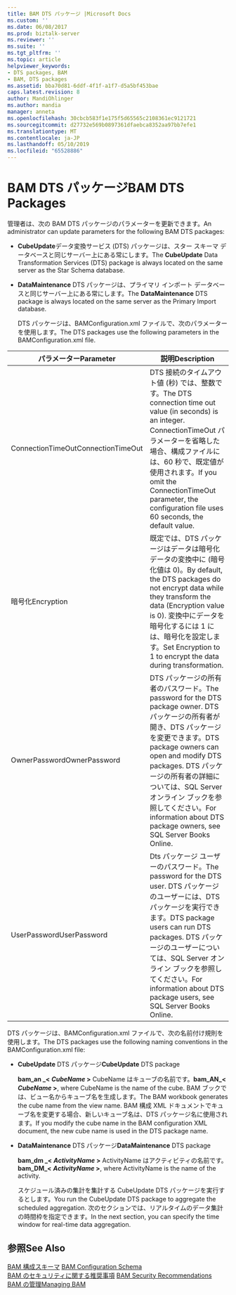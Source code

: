 ```yaml
---
title: BAM DTS パッケージ |Microsoft Docs
ms.custom: ''
ms.date: 06/08/2017
ms.prod: biztalk-server
ms.reviewer: ''
ms.suite: ''
ms.tgt_pltfrm: ''
ms.topic: article
helpviewer_keywords:
- DTS packages, BAM
- BAM, DTS packages
ms.assetid: bba70d81-6ddf-4f1f-a1f7-d5a5bf453bae
caps.latest.revision: 8
author: MandiOhlinger
ms.author: mandia
manager: anneta
ms.openlocfilehash: 30cbcb583f1e175f5d65565c2108361ec9121721
ms.sourcegitcommit: d27732e569b0897361dfaebca8352aa97bb7efe1
ms.translationtype: MT
ms.contentlocale: ja-JP
ms.lasthandoff: 05/10/2019
ms.locfileid: "65528886"
---
```

# <a name="bam-dts-packages"></a><span data-ttu-id="adb06-102">BAM DTS パッケージ</span><span class="sxs-lookup"><span data-stu-id="adb06-102">BAM DTS Packages</span></span>
<span data-ttu-id="adb06-103">管理者は、次の BAM DTS パッケージのパラメーターを更新できます。</span><span class="sxs-lookup"><span data-stu-id="adb06-103">An administrator can update parameters for the following BAM DTS packages:</span></span>  
  
- <span data-ttu-id="adb06-104">**CubeUpdate**データ変換サービス (DTS) パッケージは、スター スキーマ データベースと同じサーバー上にある常にします。</span><span class="sxs-lookup"><span data-stu-id="adb06-104">The **CubeUpdate** Data Transformation Services (DTS) package is always located on the same server as the Star Schema database.</span></span>  
  
- <span data-ttu-id="adb06-105">**DataMaintenance** DTS パッケージは、プライマリ インポート データベースと同じサーバー上にある常にします。</span><span class="sxs-lookup"><span data-stu-id="adb06-105">The **DataMaintenance** DTS package is always located on the same server as the Primary Import database.</span></span>  
  
  <span data-ttu-id="adb06-106">DTS パッケージは、BAMConfiguration.xml ファイルで、次のパラメーターを使用します。</span><span class="sxs-lookup"><span data-stu-id="adb06-106">The DTS packages use the following parameters in the BAMConfiguration.xml file.</span></span>  
  
|<span data-ttu-id="adb06-107">パラメーター</span><span class="sxs-lookup"><span data-stu-id="adb06-107">Parameter</span></span>|<span data-ttu-id="adb06-108">説明</span><span class="sxs-lookup"><span data-stu-id="adb06-108">Description</span></span>|  
|---------------|-----------------|  
|<span data-ttu-id="adb06-109">ConnectionTimeOut</span><span class="sxs-lookup"><span data-stu-id="adb06-109">ConnectionTimeOut</span></span>|<span data-ttu-id="adb06-110">DTS 接続のタイムアウト値 (秒) では、整数です。</span><span class="sxs-lookup"><span data-stu-id="adb06-110">The DTS connection time out value (in seconds) is an integer.</span></span> <span data-ttu-id="adb06-111">ConnectionTimeOut パラメーターを省略した場合、構成ファイルには、60 秒で、既定値が使用されます。</span><span class="sxs-lookup"><span data-stu-id="adb06-111">If you omit the ConnectionTimeOut parameter, the configuration file uses 60 seconds, the default value.</span></span>|  
|<span data-ttu-id="adb06-112">暗号化</span><span class="sxs-lookup"><span data-stu-id="adb06-112">Encryption</span></span>|<span data-ttu-id="adb06-113">既定では、DTS パッケージはデータは暗号化データの変換中に (暗号化値は 0)。</span><span class="sxs-lookup"><span data-stu-id="adb06-113">By default, the DTS packages do not encrypt data while they transform the data (Encryption value is 0).</span></span> <span data-ttu-id="adb06-114">変換中にデータを暗号化するには 1 には、暗号化を設定します。</span><span class="sxs-lookup"><span data-stu-id="adb06-114">Set Encryption to 1 to encrypt the data during transformation.</span></span>|  
|<span data-ttu-id="adb06-115">OwnerPassword</span><span class="sxs-lookup"><span data-stu-id="adb06-115">OwnerPassword</span></span>|<span data-ttu-id="adb06-116">DTS パッケージの所有者のパスワード。</span><span class="sxs-lookup"><span data-stu-id="adb06-116">The password for the DTS package owner.</span></span> <span data-ttu-id="adb06-117">DTS パッケージの所有者が開き、DTS パッケージを変更できます。</span><span class="sxs-lookup"><span data-stu-id="adb06-117">DTS package owners can open and modify DTS packages.</span></span> <span data-ttu-id="adb06-118">DTS パッケージの所有者の詳細については、SQL Server オンライン ブックを参照してください。</span><span class="sxs-lookup"><span data-stu-id="adb06-118">For information about DTS package owners, see SQL Server Books Online.</span></span>|  
|<span data-ttu-id="adb06-119">UserPassword</span><span class="sxs-lookup"><span data-stu-id="adb06-119">UserPassword</span></span>|<span data-ttu-id="adb06-120">Dts パッケージ ユーザーのパスワード。</span><span class="sxs-lookup"><span data-stu-id="adb06-120">The password for the DTS user.</span></span> <span data-ttu-id="adb06-121">DTS パッケージのユーザーには、DTS パッケージを実行できます。</span><span class="sxs-lookup"><span data-stu-id="adb06-121">DTS package users can run DTS packages.</span></span> <span data-ttu-id="adb06-122">DTS パッケージのユーザーについては、SQL Server オンライン ブックを参照してください。</span><span class="sxs-lookup"><span data-stu-id="adb06-122">For information about DTS package users, see SQL Server Books Online.</span></span>|  
  
 <span data-ttu-id="adb06-123">DTS パッケージは、BAMConfiguration.xml ファイルで、次の名前付け規則を使用します。</span><span class="sxs-lookup"><span data-stu-id="adb06-123">The DTS packages use the following naming conventions in the BAMConfiguration.xml file:</span></span>  
  
- <span data-ttu-id="adb06-124">**CubeUpdate** DTS パッケージ</span><span class="sxs-lookup"><span data-stu-id="adb06-124">**CubeUpdate** DTS package</span></span>  
  
   <span data-ttu-id="adb06-125">**bam_an _\<**  ***CubeName* \>** CubeName はキューブの名前です。</span><span class="sxs-lookup"><span data-stu-id="adb06-125">**bam_AN_\<** ***CubeName* \>**, where CubeName is the name of the cube.</span></span> <span data-ttu-id="adb06-126">BAM ブックでは、ビュー名からキューブ名を生成します。</span><span class="sxs-lookup"><span data-stu-id="adb06-126">The BAM workbook generates the cube name from the view name.</span></span> <span data-ttu-id="adb06-127">BAM 構成 XML ドキュメントでキューブ名を変更する場合、新しいキューブ名は、DTS パッケージ名に使用されます。</span><span class="sxs-lookup"><span data-stu-id="adb06-127">If you modify the cube name in the BAM configuration XML document, the new cube name is used in the DTS package name.</span></span>  
  
- <span data-ttu-id="adb06-128">**DataMaintenance** DTS パッケージ</span><span class="sxs-lookup"><span data-stu-id="adb06-128">**DataMaintenance** DTS package</span></span>  
  
   <span data-ttu-id="adb06-129">**bam_dm _\<**  ***ActivityName* \>** ActivityName はアクティビティの名前です。</span><span class="sxs-lookup"><span data-stu-id="adb06-129">**bam_DM_\<** ***ActivityName* \>**, where ActivityName is the name of the activity.</span></span>  
  
  <span data-ttu-id="adb06-130">スケジュール済みの集計を集計する CubeUpdate DTS パッケージを実行するとします。</span><span class="sxs-lookup"><span data-stu-id="adb06-130">You run the CubeUpdate DTS package to aggregate the scheduled aggregation.</span></span> <span data-ttu-id="adb06-131">次のセクションでは、リアルタイムのデータ集計の時間枠を指定できます。</span><span class="sxs-lookup"><span data-stu-id="adb06-131">In the next section, you can specify the time window for real-time data aggregation.</span></span>  
  
## <a name="see-also"></a><span data-ttu-id="adb06-132">参照</span><span class="sxs-lookup"><span data-stu-id="adb06-132">See Also</span></span>  
 <span data-ttu-id="adb06-133">[BAM 構成スキーマ](../core/bam-configuration-schema.md) </span><span class="sxs-lookup"><span data-stu-id="adb06-133">[BAM Configuration Schema](../core/bam-configuration-schema.md) </span></span>  
 <span data-ttu-id="adb06-134">[BAM のセキュリティに関する推奨事項](../core/bam-security-recommendations.md) </span><span class="sxs-lookup"><span data-stu-id="adb06-134">[BAM Security Recommendations](../core/bam-security-recommendations.md) </span></span>  
 [<span data-ttu-id="adb06-135">BAM の管理</span><span class="sxs-lookup"><span data-stu-id="adb06-135">Managing BAM</span></span>](../core/managing-bam.md)